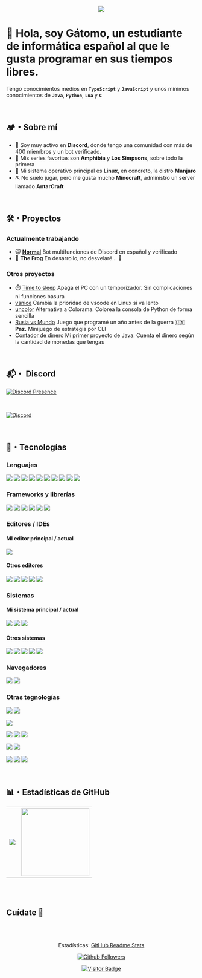 <div>
	<p align="center">
		<img src="https://cdn.discordapp.com/attachments/707537070641381438/1006633524733952091/Component_1.png" />
	</p>
</div>

# 👋 Hola, soy **Gátomo**, un **estudiante de informática español** al que le gusta programar en sus tiempos libres.
Tengo conocimientos medios en **`TypeScript`** y **`JavaScript`** y unos mínimos conocimientos de **`Java`**, **`Python`**, **`Lua`** y **`C`**

<br />

## 🏕️・Sobre mí
- 💬 Soy muy activo en **Discord**, donde tengo una comunidad con más de 400 miembros y un bot verificado.
- 🐸 Mis series favoritas son **Amphibia** y **Los Simpsons**, sobre todo la primera
- 🐧 Mi sistema operativo principal es **Linux**, en concreto, la distro **Manjaro**
- ⛏️ No suelo jugar, pero me gusta mucho **Minecraft**, administro un server llamado **AntarCraft**

<br />

## 🛠️・Proyectos
### Actualmente trabajando
- 😺 [**Normal**](https://github.com/normal-project) Bot multifunciones de Discord en español y verificado
- 🐸 **The Frog** En desarrollo, no desvelaré... 🤫

### Otros proyectos
- ⏱️ [Time to sleep](https://github.com/gatomo-oficial/time-to-sleep) Apaga el PC con un temporizador. Sin complicaciones ni funciones basura
- [vsnice](https://github.com/gatomo-oficial/vsnice) Cambia la prioridad de vscode en Linux si va lento
- [uncolor](https://github.com/gatomo-oficial/uncolor) Alternativa a Colorama. Colorea la consola de Python de forma sencilla
- [Rusia vs Mundo](https://github.com/gatomo-oficial/rusia_vs_mundo) Juego que programé un año antes de la guerra 🇺🇦 **Paz.** Minijuego de estrategia por CLI
- [Contador de dinero](https://github.com/gatomo-oficial/Contador-de-dinero) Mi primer proyecto de Java. Cuenta el dinero según la cantidad de monedas que tengas

<br />

## 📬・ Discord
[![Discord Presence](https://lanyard.cnrad.dev/api/685947556655923242?bg=0f172a&animated=true&idleMessage=Pulsa%20para%20entrar%20a%20mi%20comunidad)](https://discord.gg/E2yBpMq2Km)
<div>
	<br />
	<p>
		<a href="https://discord.gg/E2yBpMq2Km"><img src="https://discord.com/api/guilds/880947411432923136/embed.png?style=banner3" alt="Discord" /></a>
	</p>
</div>

<br />

## 🍺・Tecnologías
### Lenguajes
<div>
	<p>
		<img src="https://img.shields.io/badge/typescript-%23007ACC.svg?style=for-the-badge&logo=typescript&logoColor=white" />
		<img src="https://img.shields.io/badge/javascript-%23323330.svg?style=for-the-badge&logo=javascript&logoColor=%23F7DF1E" />
		<img src="https://img.shields.io/badge/java-%23ED8B00.svg?style=for-the-badge&logo=java&logoColor=white" />
		<img src="https://img.shields.io/badge/python-3670A0?style=for-the-badge&logo=python&logoColor=ffdd54" />
		<img src="https://img.shields.io/badge/html5-%23E34F26.svg?style=for-the-badge&logo=html5&logoColor=white" />
		<img src="https://img.shields.io/badge/css3-%231572B6.svg?style=for-the-badge&logo=css3&logoColor=white" />
		<img src="https://img.shields.io/badge/c-%2300599C.svg?style=for-the-badge&logo=c&logoColor=white" />
		<img src="https://img.shields.io/badge/lua-%232C2D72.svg?style=for-the-badge&logo=lua&logoColor=white" />
		<img src="https://img.shields.io/badge/markdown-%23000000.svg?style=for-the-badge&logo=markdown&logoColor=white" />
		<img src="https://img.shields.io/badge/shell_script-%23121011.svg?style=for-the-badge&logo=gnu-bash&logoColor=white" />
	</p>
</div>
<div>
	<p>
	</p>
</div>


### Frameworks y librerías
<div>
	<p>
		<img src="https://img.shields.io/badge/Discord.js-%237289DA.svg?style=for-the-badge&logo=discord&logoColor=white" />
		<img src="https://img.shields.io/badge/express.js-%23404d59.svg?style=for-the-badge&logo=express&logoColor=%2361DAFB" />
		<img src="https://img.shields.io/badge/tailwindcss-%2338B2AC.svg?style=for-the-badge&logo=tailwind-css&logoColor=white" />
		<img src="https://img.shields.io/badge/react-%2320232a.svg?style=for-the-badge&logo=react&logoColor=%2361DAFB" />
		<img src="https://img.shields.io/badge/vuejs-%2335495e.svg?style=for-the-badge&logo=vuedotjs&logoColor=%234FC08D" />
		<img src="https://img.shields.io/badge/Socket.io-black?style=for-the-badge&logo=socket.io&badgeColor=010101" />
	</p>
</div>


### Editores / IDEs
#### MI editor principal / actual
<div>
	<p>
	<img src="https://img.shields.io/badge/Visual%20Studio%20Code-0078d7.svg?style=for-the-badge&logo=visual-studio-code&logoColor=white" />
	</p>
</div>

#### Otros editores
<div>
	<p>
	<img src="https://img.shields.io/badge/Atom-%2366595C.svg?style=for-the-badge&logo=atom&logoColor=white" />
	<img src="https://img.shields.io/badge/NetBeansIDE-1B6AC6.svg?style=for-the-badge&logo=apache-netbeans-ide&logoColor=white" />
	<img src="https://img.shields.io/badge/NeoVim-%2357A143.svg?&style=for-the-badge&logo=neovim&logoColor=white" />
	<img src="https://img.shields.io/badge/IntelliJIDEA-000000.svg?style=for-the-badge&logo=intellij-idea&logoColor=white" />
	<img src="https://img.shields.io/badge/Android%20Studio-3DDC84.svg?style=for-the-badge&logo=android-studio&logoColor=white" />
	</p>
</div>


### Sistemas
#### Mi sistema principal / actual
<div>
	<p>
		<img src="https://img.shields.io/badge/Linux-FCC624?style=for-the-badge&logo=linux&logoColor=black" />
		<img src="https://img.shields.io/badge/Manjaro-35BF5C?style=for-the-badge&logo=Manjaro&logoColor=white" />
		<img src="https://img.shields.io/badge/Android-3DDC84?style=for-the-badge&logo=android&logoColor=white" />
	</p>
</div>

#### Otros sistemas
<div>
	<p>
		<img src="https://img.shields.io/badge/Arch%20Linux-1793D1?logo=arch-linux&logoColor=fff&style=for-the-badge" />
		<img src="https://img.shields.io/badge/Ubuntu-E95420?style=for-the-badge&logo=ubuntu&logoColor=white" />
		<img src="https://img.shields.io/badge/Fedora-294172?style=for-the-badge&logo=fedora&logoColor=white" />
		<img src="https://img.shields.io/badge/Windows-0078D6?style=for-the-badge&logo=windows&logoColor=white" />
		<img src="https://img.shields.io/badge/mac%20os-000000?style=for-the-badge&logo=macos&logoColor=F0F0F0" />
	</p>
</div>


### Navegadores
<div>
	<p>
		<img src="https://img.shields.io/badge/Google%20Chrome-4285F4?style=for-the-badge&logo=GoogleChrome&logoColor=white" />
		<img src="https://img.shields.io/badge/Firefox-FF7139?style=for-the-badge&logo=Firefox-Browser&logoColor=white" />
	</p>
</div>


### Otras tegnologías
<div>
	<p>
		<img src="https://img.shields.io/badge/yarn-%232C8EBB.svg?style=for-the-badge&logo=yarn&logoColor=white" />
		<img src="https://img.shields.io/badge/NPM-%23000000.svg?style=for-the-badge&logo=npm&logoColor=white" />
	</p>
</div>
<div>
	<p>
		<img src="https://img.shields.io/badge/MongoDB-%234ea94b.svg?style=for-the-badge&logo=mongodb&logoColor=white" />
	</p>
</div>

<div>
	<p>
		<img src="https://img.shields.io/badge/figma-%23F24E1E.svg?style=for-the-badge&logo=figma&logoColor=white" />
		<img src="https://img.shields.io/badge/Adobe%20Premiere%20Pro-9999FF.svg?style=for-the-badge&logo=Adobe%20Premiere%20Pro&logoColor=white" />
		<img src="https://img.shields.io/badge/blender-%23F5792A.svg?style=for-the-badge&logo=blender&logoColor=white" />
	</p>
</div>

<div>
	<p>
		<img src="https://img.shields.io/badge/git-%23F05033.svg?style=for-the-badge&logo=git&logoColor=white" />
		<img src="https://img.shields.io/badge/github-%23121011.svg?style=for-the-badge&logo=github&logoColor=white" />
	</p>
</div>

<div>
	<p>
		<img src="https://img.shields.io/badge/heroku-%23430098.svg?style=for-the-badge&logo=heroku&logoColor=white" />
		<img src="https://img.shields.io/badge/Trello-%23026AA7.svg?style=for-the-badge&logo=Trello&logoColor=white" />
		<img src="https://img.shields.io/badge/Postman-FF6C37?style=for-the-badge&logo=postman&logoColor=white" />
	</p>
</div>

<br />

## 📊・Estadísticas de GitHub

<table>
  <tr>
	<td align="center" style="padding=0;width=50%;">
	  <img align="center" style="padding=0;" src="https://github-readme-stats.vercel.app/api/?username=gatomo-oficial&show_icons=true&title_color=60a5fa&text_color=f8fafc&theme=react&hide_border=true&count_private=true&bg_color=0f172a" />
	</td>
	<td align="center" style="padding=0;width=50%;">
	  <img align="center" style="padding=0;" src="https://github-readme-stats.vercel.app/api/top-langs/?username=gatomo-oficial&title_color=60a5fa&text_color=f8fafc&theme=react&hide_border=true&count_private=true&layout=compact&bg_color=0f172a" height="180" />
	</td>
  </tr>
</table>

<br />
<br />

## Cuídate 🤗

<br />
<br />


<p align="center">
	<a>
		<p align="center">Estadísticas:
			<a href="https://github.com/anuraghazra/github-readme-stats">GitHub Readme Stats</a>	
		</p>
	</a>
	<p align="center">
		<a  href="https://github.com/gatomo-oficial">
			<img alt="Github Followers" src="https://img.shields.io/github/followers/gatomo-oficial?logo=github&style=for-the-badge" />
		</a>
	</p>
	<p align="center">
		<a href="https://github.com/gatomo-oficial">
			<img alt="Visitor Badge" src="https://visitor-badge.laobi.icu/badge?page_id=gatomo-oficial.gatomo-oficial" />
		</a>
	</p>
</p>

